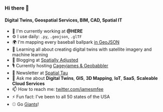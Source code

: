 ### Hi there 👋

#### Digital Twins, Geospatial Services, BIM, CAD, Spatial IT

- 🏢 I'm currently working at **@HERE**
- ⚙️ I use daily: `.py`, `.geojson`, `.glTF`
- 🌍 I'm mapping every baseball ballpark [in GeoJSON](https://github.com/cageyjames/GeoJSON-Ballparks)
- 🌱 Learning all about creating digital twins with satellite imagery and machine learning
- 📝 Blogging at [Spatially Adjusted](https://www.spatiallyadjusted.com)
- 🎙 Currently hosting [Cageyjames & Geobabbler](https://cng.fireside.fm)
- 📰 Newsletter at [Spatial Tau](http://spatialtau.spatiallyadjusted.com)
- 💬 Ask me about **Digital Twins**, **GIS**, **3D Mapping**, **IoT**, **SaaS**, **Scaleable Cloud Services**
- 📫 How to reach me: [twitter.com/jamesmfee](https://www.twitter.com/jamesmfee)
- ⚡️ Fun fact: I've been to all 50 states of the USA
- ⚾ Go [Giants](http://sfgiants.com)!
